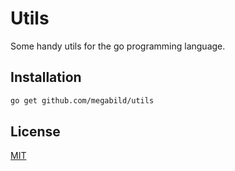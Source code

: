 # Utils

Some handy utils for the go programming language.

## Installation

```bash
go get github.com/megabild/utils
```

## License
[MIT](https://choosealicense.com/licenses/mit/)